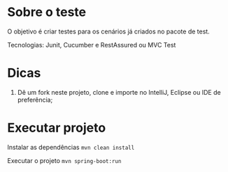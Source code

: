 # Sobre o teste

O objetivo é criar testes para os cenários já criados no pacote de test.

Tecnologias: Junit, Cucumber e RestAssured ou MVC Test

# Dicas

1) Dê um fork neste projeto, clone e importe no IntelliJ, Eclipse ou IDE de preferência;

# Executar projeto
  Instalar as dependências
  `mvn clean install`
  
  Executar o projeto
  `mvn spring-boot:run`

